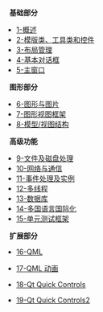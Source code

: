 <p style="margin-left:10px;font-weight:bold">基础部分</p>

- [1-概述](code/qt/)
- [2-模版类、工具类和控件](code/qt/2)
- [3-布局管理](code/qt/3)
- [4-基本对话框](code/qt/4)
- [5-主窗口](code/qt/5)

<p style="margin-left:10px;font-weight:bold">图形部分</p>

- [6-图形与图片](code/qt/6)
- [7-图形视图框架](code/qt/7)
- [8-模型/视图结构](code/qt/8)

<p style="margin-left:10px;font-weight:bold">高级功能</p>

- [9-文件及磁盘处理](code/qt/9)
- [10-网络与通信](code/qt/10)
- [11-事件处理及实例](code/qt/11)
- [12-多线程](code/qt/12)
- [13-数据库](code/qt/13)
- [14-多国语言国际化](code/qt/14)
- [15-单元测试框架](code/qt/15)

<p style="margin-left:10px;font-weight:bold">扩展部分</p>

- [16-QML](code/qt/16)
- [17-QML 动画](code/qt/17)
- [18-Qt Quick Controls](code/qt/18)

- [19-Qt Quick Controls2](code/qt/19)
